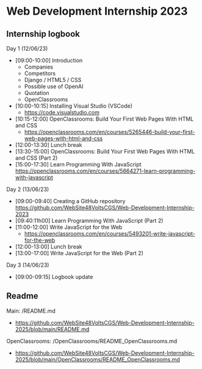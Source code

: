 # Web Development Internship 2023

## Internship logbook

Day 1 (12/06/23)
- [09:00-10:00] Introduction
    - Companies
    - Competitors
    - Django / HTML5 / CSS
    - Possible use of OpenAI
    - Quotation
    - OpenClassrooms
- [10:00-10:15] Installing Visual Studio (VSCode)
    - https://code.visualstudio.com
- [10:15-12:00] OpenClassrooms: Build Your First Web Pages With HTML and CSS
    - https://openclassrooms.com/en/courses/5265446-build-your-first-web-pages-with-html-and-css
- [12:00-13:30] Lunch break
- [13:30-15:00] OpenClassrooms: Build Your First Web Pages With HTML and CSS (Part 2)
- [15:00-17:30] Learn Programming With JavaScript
https://openclassrooms.com/en/courses/5664271-learn-programming-with-javascript

Day 2 (13/06/23)
- [09:00-09:40] Creating a GitHub repository
https://github.com/WebSite48VoltsCGS/Web-Development-Internship-2023
- [09:40:11h00]  Learn Programming With JavaScript (Part 2)
- [11:00-12:00] Write JavaScript for the Web
    - https://openclassrooms.com/en/courses/5493201-write-javascript-for-the-web
- [12:00-13:00] Lunch break
- [13:00-17:00] Write JavaScript for the Web (Part 2)

Day 3 (14/06/23)
- [09:00-09:15] Logbook update


## Readme

Main: /README.md
- https://github.com/WebSite48VoltsCGS/Web-Development-Internship-2025/blob/main/README.md

OpenClassrooms: /OpenClassrooms/README_OpenClassrooms.md
- https://github.com/WebSite48VoltsCGS/Web-Development-Internship-2025/blob/main/OpenClassrooms/README_OpenClassrooms.md
